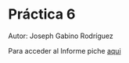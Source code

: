 # Práctica 6

 Autor: Joseph Gabino Rodríguez
 
 Para acceder al Informe piche [aqui](https://ull-esit-inf-dsi-2122.github.io/ull-esit-inf-dsi-21-22-prct06-generics-solid-alu0101329161/)
